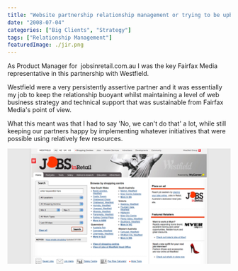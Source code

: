 ```yaml
---
title: "Website partnership relationship management or trying to be upbeat when you have to say 'no'"
date: "2008-07-04"
categories: ["Big Clients", "Strategy"]
tags: ["Relationship Management"]
featuredImage: ./jir.png
---
```


As Product Manager for  jobsinretail.com.au I was the key Fairfax Media representative in this partnership with Westfield.

Westfield were a very persistently assertive partner and it was essentially my job to keep the relationship buoyant whilst maintaining a level of web business strategy and technical support that was sustainable from Fairfax Media's point of view.

What this meant was that I had to say 'No, we can't do that' a lot, while still keeping our partners happy by implementing whatever initiatives that were possible using relatively few resources.

![](./jir.png "Jobs in Retail homepage") 
